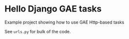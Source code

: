 # Hello Django GAE tasks

Example project showing how to use GAE Http-based tasks

See `urls.py` for bulk of the code.
